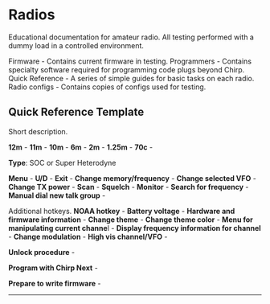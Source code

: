 # Radios
 Educational documentation for amateur radio.  All testing performed with a dummy load in a controlled environment. 
 
 
 
 
 
 
 
 
 
 
 Firmware - Contains current firmware in testing.
 Programmers - Contains specialty software required for programming code plugs beyond Chirp.
 Quick Reference - A series of simple guides for basic tasks on each radio. 
 Radio configs - Contains copies of configs used for testing. 

 
 



## Quick Reference Template

Short description.

**12m** -
**11m** -
**10m** -
**6m** - 
**2m** - 
**1.25m** - 
**70c** - 

**Type**: SOC or Super Heterodyne

**Menu** -
**U/D** -
**Exit** -
**Change memory/frequency** -
**Change selected VFO** -
**Change TX power** - 
**Scan** -
**Squelch** -
**Monitor** -
**Search for frequency** -
**Manual dial new talk group** -



Additional hotkeys.
**NOAA hotkey** -
**Battery voltage** -
**Hardware and firmware information** -
**Change theme** -
**Change theme color** -
**Menu for manipulating current channe**l -
**Display frequency information for channel** -
**Change modulation** -
**High vis channel/VFO** -


**Unlock procedure** -

**Program with Chirp Next** - 

**Prepare to write firmware** - 
***




